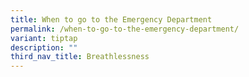 ```yaml
---
title: When to go to the Emergency Department
permalink: /when-to-go-to-the-emergency-department/
variant: tiptap
description: ""
third_nav_title: Breathlessness
---
```

<p></p>